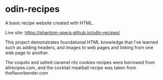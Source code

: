 # odin-recipes

A basic recipe website created with HTML. 

Live site: https://phantom-opera.github.io/odin-recipes/

This project demonstrates foundational HTML knowledge that I've learned such as adding headers, and images to web pages and linking from one web page to another.

The coquito and salted caramel ritz cookies recipes were borrowed from allrecipes.com, and the cocktail meatball recipe was taken from theflavorbender.com